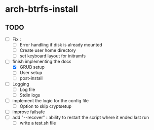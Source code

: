 # arch-btrfs-install

## TODO
- [ ] Fix :
    - [ ] Error handling if disk is already mounted
    - [ ] Create user home directory
    - [ ] set keyboard layout for initramfs
- [ ] finish implementing the docs
    - [x] GRUB setup
    - [ ] User setup
    - [ ] post-install
- [ ] Logging
    - [ ] Log file
    - [ ] Stdin logs
- [ ] implement the logic for the config file
    - [ ] Option to skip cryptsetup
- [ ] improve failsafe
- [ ] add "--recover" : ability to restart the script where it ended last run
    - [ ] write a test.sh file
